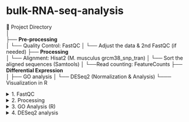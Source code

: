 # bulk-RNA-seq-analysis

📂 Project Directory  
│  
├── **Pre-processing**  
│   └── Quality Control: FastQC 
│   └── Adjust the data & 2nd FastQC (if needed)
├── **Processing**  
│   └── Alignment​: Hisat2 (M. musculus grcm38_snp_tran) 
│   └── Sort the aligned sequences (Samtools)​
│   └──Read counting​:  FeatureCounts​
├── **Differential Expression​**  
│   ├── GO analysis 
│   └── DESeq2 (Normalization & Analysis)​ 
└─── Visualization in R ​

<details>
  <summary> 1. FastQC</summary>

*Installation & Execution* 
Generic script for installing FastQC, setting up input and output paths, and running quality control on all **.fastq.gz** files in a specified directory.
1. Install FastQC (if not installed)
2. Set input and output paths
   + Create output directory if it doesn't exist
4. Verify FASTQ files exist
5. Run FastQC on all .fastq.gz files

<summary>1.1 Pre-processing (if needed)</summary>

1. Install Required Programs and Libraries  
2. Define Directory Paths **.fastq.gz** files
   + Create Necessary Directories 
3. Decompress FASTQ Files
4. Adapter Trimming and *Quality Filtering* **(Cutadapt + Fastp)**  
5. Deduplication with **FastUniq**
6. Second Quality Check with FastQC  
</details>

<details>
  <summary> 2. Processing</summary>
### **Pipeline Steps**  

1. Install Required Programs and Libraries (Run Once)
   + *Verify Installations*
   +  Define Directory Paths
   + Create Necessary Directories  
2. **STAR** Genome Indexing (Run Once)
   + STAR Alignment
3. BAM Quality Control using **SAMtools**
   + Generate Alignment Summary (SAMtools Output)  
5. Gene Expression Quantification using **FeatureCounts**  
6. Add Gene Symbols to Gene Counts
</details>

<details>
  <summary>3. GO Analysis (R)</summary>
To adapt this script to different experiments, modify the lines:
1. **Metadata file:** --- Line 68:
file_path <- "/data/paula/Paula/R_studio/go_analysis/gene_counts.csv"

   - Contains columns: "Sample", "Condition", and "Type"  
   - Used to map experimental conditions and types  
   
2. **Gene counts file:** --- Line 68:
 ```  
file_path <- "/data/paula/Paula/R_studio/go_analysis/gene_counts.csv"
 ``` 
   - Contains expression data for different conditions and types  
   - Used to extract gene sets for GO analysis  

   output file---Line 98:
```
output_file <- paste0("/data/paula/Paula/R_studio/go_analysis/", condition1, "_", type1, "_vs_", condition2, "_", type2, "_go_enrichment_results.csv")
```
#### **Processes:**
1. **Read and process metadata**
   - Maps "Condition" (Novel/Familiar) and "Type" (IP/Input) to corresponding columns in gene count data  

2. **Extract gene sets**  
   - Based on "Condition" and "Type", retrieves the corresponding column from the gene counts file  

3. **Perform GO Enrichment Analysis**  
   - Uses clusterProfiler::compareCluster() to compare gene sets  
   - GO terms analyzed across **Biological Process (BP), Molecular Function (MF), and Cellular Component (CC)**  
   - Adjusts p-values using Benjamini-Hochberg (BH) correction  

4. **Filter top GO terms**  
   - Extracts the top 10 significant GO terms per category (BP, MF, CC)  

5. **Generate visualizations**  
   - Creates dot plots for enriched GO terms  
   - Adjusts aesthetics for better readability  

6. **Iterate over all condition/type combinations**  
   - Runs pairwise GO analysis for all condition/type combinations  
   - Saves results and generates plots
     
  column name mapping --- Lines 128-130
```
condition_code <- ifelse(condition == "Novel", "N", "F")  # NOVEL → N, FAMILIAR → F
type_code <- ifelse(type == "input", "INPT", "IP")  # INPUT → INPT, IP → IP
column_name <- paste(condition_code, type_code, sep = "_")
```
</details>

<details>
  <summary>4. DESeq2 analysis</summary>
To adapt this script to different experiments, modify:

1. Metadata file: Ensure it has "Sample", "Condition", and "Type" columns. --- Lines 11-12
```
raw_counts <- read.csv("counts_file.csv", row.names = 1)  # Ensure first column contains gene names
metadata <- read.csv("metadata_file.csv")
```
3. Conditions: Update "Familiar" and "Novel" if using new conditions.
4. Types: Ensure "Input" and "IP" match dataset terminology.
```
  input_metadata <- metadata[metadata$Type == "Input", ]  # Ensure 'Type' values match exactly
input_counts <- raw_counts[, input_metadata$Sample]
```

6. Thresholds: Adjust p-value cutoff (0.05) and log2 fold change (>1) as needed.
7. Normalization method: If needed, change from DESeq2-based normalization to another approach.

<summary>4.1 Visualization </summary>

Generic Variables for Future Experiments
+ between_condition_results → Results containing enrichment ratios and significance values
+ enrichment_ratios → Table with calculated enrichment ratios
+ norm_input_counts → Normalized counts for Input samples
+ ip_counts → Normalized counts for IP samples
+ Sig_bc_results → List of genes with significant differential enrichment

  ### Visualization Summary: Inputs and Outputs

| **Plot Type**        | **Input Data**                  | **Output Description**                                   |
|----------------------|---------------------------------|-----------------------------------------------------------|
| **Volcano Plot**       | `between_condition_results`     | Highlights significantly enriched genes using Log2(dER) vs -Log10(p-value) with a red threshold line at p = 0.05. |
| **Heatmap**            | `enrichment_ratios` + `Sig_bc_results$Gene` | Displays significant genes' enrichment ratios in a clustered heatmap format. |
| **Scatter Plot**       | `norm_input_counts` + `ip_counts` + `Sig_bc_results$Gene` | Visualizes normalized Input vs IP counts, with significant genes highlighted in red. |

### Key Notes for Future Modifications
- **Volcano Plot**: Adjust the p-value threshold (e.g., `-log10(0.01)` for stricter filtering).
- **Heatmap**: Change clustering options or color schemes to improve visibility for large gene sets.
- **Scatter Plot**: Modify color scales, axis limits, or density settings for clearer visualization.


